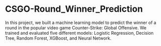 # CSGO-Round_Winner_Prediction
In this project, we built a machine learning model to predict the winner of a round in the popular video game Counter-Strike: Global Offensive. We trained and evaluated five different models: Logistic Regression, Decision Tree, Random Forest, XGBoost, and Neural Network. 
